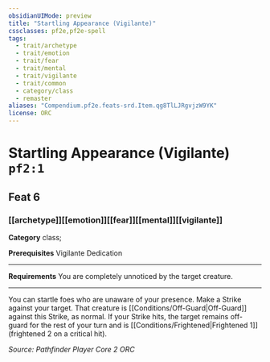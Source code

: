 ```yaml
---
obsidianUIMode: preview
title: "Startling Appearance (Vigilante)"
cssclasses: pf2e,pf2e-spell
tags:
  - trait/archetype
  - trait/emotion
  - trait/fear
  - trait/mental
  - trait/vigilante
  - trait/common
  - category/class
  - remaster
aliases: "Compendium.pf2e.feats-srd.Item.qg8TlLJRgvjzW9YK"
license: ORC
---
```

# Startling Appearance (Vigilante) `pf2:1`
## Feat 6
### [[archetype]][[emotion]][[fear]][[mental]][[vigilante]]

**Category** class; 



**Prerequisites** Vigilante Dedication
* * *
**Requirements** You are completely unnoticed by the target creature.

* * *

You can startle foes who are unaware of your presence. Make a Strike against your target. That creature is [[Conditions/Off-Guard|Off-Guard]] against this Strike, as normal. If your Strike hits, the target remains off-guard for the rest of your turn and is [[Conditions/Frightened|Frightened 1]] (frightened 2 on a critical hit).

*Source: Pathfinder Player Core 2*
*ORC*